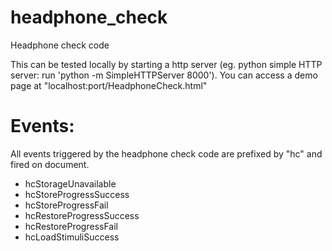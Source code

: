 # headphone_check
Headphone check code

This can be tested locally by starting a http server (eg. python simple HTTP server: run 'python -m SimpleHTTPServer 8000'). You can access a demo page at "localhost:port/HeadphoneCheck.html"


Events:
=======
All events triggered by the headphone check code are prefixed by "hc" and fired on document.
+ hcStorageUnavailable
+ hcStoreProgressSuccess
+ hcStoreProgressFail
+ hcRestoreProgressSuccess
+ hcRestoreProgressFail
+ hcLoadStimuliSuccess
